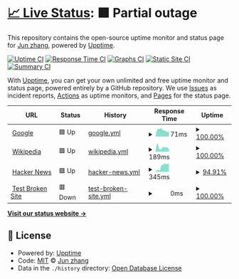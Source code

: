 # [📈 Live Status](https://ppkdch54.github.io/monitor): <!--live status--> **🟧 Partial outage**

This repository contains the open-source uptime monitor and status page for [Jun zhang](https://ppkdch54.github.io/monitor), powered by [Upptime](https://github.com/upptime/upptime).

[![Uptime CI](https://github.com/ppkdch54/monitor/workflows/Uptime%20CI/badge.svg)](https://github.com/ppkdch54/monitor/actions?query=workflow%3A%22Uptime+CI%22)
[![Response Time CI](https://github.com/ppkdch54/monitor/workflows/Response%20Time%20CI/badge.svg)](https://github.com/ppkdch54/monitor/actions?query=workflow%3A%22Response+Time+CI%22)
[![Graphs CI](https://github.com/ppkdch54/monitor/workflows/Graphs%20CI/badge.svg)](https://github.com/ppkdch54/monitor/actions?query=workflow%3A%22Graphs+CI%22)
[![Static Site CI](https://github.com/ppkdch54/monitor/workflows/Static%20Site%20CI/badge.svg)](https://github.com/ppkdch54/monitor/actions?query=workflow%3A%22Static+Site+CI%22)
[![Summary CI](https://github.com/ppkdch54/monitor/workflows/Summary%20CI/badge.svg)](https://github.com/ppkdch54/monitor/actions?query=workflow%3A%22Summary+CI%22)

With [Upptime](https://upptime.js.org), you can get your own unlimited and free uptime monitor and status page, powered entirely by a GitHub repository. We use [Issues](https://github.com/ppkdch54/monitor/issues) as incident reports, [Actions](https://github.com/ppkdch54/monitor/actions) as uptime monitors, and [Pages](https://ppkdch54.github.io/monitor) for the status page.

<!--start: status pages-->
<!-- This summary is generated by Upptime (https://github.com/upptime/upptime) -->
<!-- Do not edit this manually, your changes will be overwritten -->
<!-- prettier-ignore -->
| URL | Status | History | Response Time | Uptime |
| --- | ------ | ------- | ------------- | ------ |
| <img alt="" src="https://favicons.githubusercontent.com/www.google.com" height="13"> [Google](https://www.google.com) | 🟩 Up | [google.yml](https://github.com/ppkdch54/monitor/commits/HEAD/history/google.yml) | <details><summary><img alt="Response time graph" src="./graphs/google/response-time-week.png" height="20"> 71ms</summary><br><a href="https://ppkdch54.github.io/monitor/history/google"><img alt="Response time 77" src="https://img.shields.io/endpoint?url=https%3A%2F%2Fraw.githubusercontent.com%2Fppkdch54%2Fmonitor%2FHEAD%2Fapi%2Fgoogle%2Fresponse-time.json"></a><br><a href="https://ppkdch54.github.io/monitor/history/google"><img alt="24-hour response time 76" src="https://img.shields.io/endpoint?url=https%3A%2F%2Fraw.githubusercontent.com%2Fppkdch54%2Fmonitor%2FHEAD%2Fapi%2Fgoogle%2Fresponse-time-day.json"></a><br><a href="https://ppkdch54.github.io/monitor/history/google"><img alt="7-day response time 71" src="https://img.shields.io/endpoint?url=https%3A%2F%2Fraw.githubusercontent.com%2Fppkdch54%2Fmonitor%2FHEAD%2Fapi%2Fgoogle%2Fresponse-time-week.json"></a><br><a href="https://ppkdch54.github.io/monitor/history/google"><img alt="30-day response time 77" src="https://img.shields.io/endpoint?url=https%3A%2F%2Fraw.githubusercontent.com%2Fppkdch54%2Fmonitor%2FHEAD%2Fapi%2Fgoogle%2Fresponse-time-month.json"></a><br><a href="https://ppkdch54.github.io/monitor/history/google"><img alt="1-year response time 77" src="https://img.shields.io/endpoint?url=https%3A%2F%2Fraw.githubusercontent.com%2Fppkdch54%2Fmonitor%2FHEAD%2Fapi%2Fgoogle%2Fresponse-time-year.json"></a></details> | <details><summary><a href="https://ppkdch54.github.io/monitor/history/google">100.00%</a></summary><a href="https://ppkdch54.github.io/monitor/history/google"><img alt="All-time uptime 100.00%" src="https://img.shields.io/endpoint?url=https%3A%2F%2Fraw.githubusercontent.com%2Fppkdch54%2Fmonitor%2FHEAD%2Fapi%2Fgoogle%2Fuptime.json"></a><br><a href="https://ppkdch54.github.io/monitor/history/google"><img alt="24-hour uptime 100.00%" src="https://img.shields.io/endpoint?url=https%3A%2F%2Fraw.githubusercontent.com%2Fppkdch54%2Fmonitor%2FHEAD%2Fapi%2Fgoogle%2Fuptime-day.json"></a><br><a href="https://ppkdch54.github.io/monitor/history/google"><img alt="7-day uptime 100.00%" src="https://img.shields.io/endpoint?url=https%3A%2F%2Fraw.githubusercontent.com%2Fppkdch54%2Fmonitor%2FHEAD%2Fapi%2Fgoogle%2Fuptime-week.json"></a><br><a href="https://ppkdch54.github.io/monitor/history/google"><img alt="30-day uptime 100.00%" src="https://img.shields.io/endpoint?url=https%3A%2F%2Fraw.githubusercontent.com%2Fppkdch54%2Fmonitor%2FHEAD%2Fapi%2Fgoogle%2Fuptime-month.json"></a><br><a href="https://ppkdch54.github.io/monitor/history/google"><img alt="1-year uptime 100.00%" src="https://img.shields.io/endpoint?url=https%3A%2F%2Fraw.githubusercontent.com%2Fppkdch54%2Fmonitor%2FHEAD%2Fapi%2Fgoogle%2Fuptime-year.json"></a></details>
| <img alt="" src="https://favicons.githubusercontent.com/en.wikipedia.org" height="13"> [Wikipedia](https://en.wikipedia.org) | 🟩 Up | [wikipedia.yml](https://github.com/ppkdch54/monitor/commits/HEAD/history/wikipedia.yml) | <details><summary><img alt="Response time graph" src="./graphs/wikipedia/response-time-week.png" height="20"> 189ms</summary><br><a href="https://ppkdch54.github.io/monitor/history/wikipedia"><img alt="Response time 199" src="https://img.shields.io/endpoint?url=https%3A%2F%2Fraw.githubusercontent.com%2Fppkdch54%2Fmonitor%2FHEAD%2Fapi%2Fwikipedia%2Fresponse-time.json"></a><br><a href="https://ppkdch54.github.io/monitor/history/wikipedia"><img alt="24-hour response time 303" src="https://img.shields.io/endpoint?url=https%3A%2F%2Fraw.githubusercontent.com%2Fppkdch54%2Fmonitor%2FHEAD%2Fapi%2Fwikipedia%2Fresponse-time-day.json"></a><br><a href="https://ppkdch54.github.io/monitor/history/wikipedia"><img alt="7-day response time 189" src="https://img.shields.io/endpoint?url=https%3A%2F%2Fraw.githubusercontent.com%2Fppkdch54%2Fmonitor%2FHEAD%2Fapi%2Fwikipedia%2Fresponse-time-week.json"></a><br><a href="https://ppkdch54.github.io/monitor/history/wikipedia"><img alt="30-day response time 199" src="https://img.shields.io/endpoint?url=https%3A%2F%2Fraw.githubusercontent.com%2Fppkdch54%2Fmonitor%2FHEAD%2Fapi%2Fwikipedia%2Fresponse-time-month.json"></a><br><a href="https://ppkdch54.github.io/monitor/history/wikipedia"><img alt="1-year response time 199" src="https://img.shields.io/endpoint?url=https%3A%2F%2Fraw.githubusercontent.com%2Fppkdch54%2Fmonitor%2FHEAD%2Fapi%2Fwikipedia%2Fresponse-time-year.json"></a></details> | <details><summary><a href="https://ppkdch54.github.io/monitor/history/wikipedia">100.00%</a></summary><a href="https://ppkdch54.github.io/monitor/history/wikipedia"><img alt="All-time uptime 100.00%" src="https://img.shields.io/endpoint?url=https%3A%2F%2Fraw.githubusercontent.com%2Fppkdch54%2Fmonitor%2FHEAD%2Fapi%2Fwikipedia%2Fuptime.json"></a><br><a href="https://ppkdch54.github.io/monitor/history/wikipedia"><img alt="24-hour uptime 100.00%" src="https://img.shields.io/endpoint?url=https%3A%2F%2Fraw.githubusercontent.com%2Fppkdch54%2Fmonitor%2FHEAD%2Fapi%2Fwikipedia%2Fuptime-day.json"></a><br><a href="https://ppkdch54.github.io/monitor/history/wikipedia"><img alt="7-day uptime 100.00%" src="https://img.shields.io/endpoint?url=https%3A%2F%2Fraw.githubusercontent.com%2Fppkdch54%2Fmonitor%2FHEAD%2Fapi%2Fwikipedia%2Fuptime-week.json"></a><br><a href="https://ppkdch54.github.io/monitor/history/wikipedia"><img alt="30-day uptime 100.00%" src="https://img.shields.io/endpoint?url=https%3A%2F%2Fraw.githubusercontent.com%2Fppkdch54%2Fmonitor%2FHEAD%2Fapi%2Fwikipedia%2Fuptime-month.json"></a><br><a href="https://ppkdch54.github.io/monitor/history/wikipedia"><img alt="1-year uptime 100.00%" src="https://img.shields.io/endpoint?url=https%3A%2F%2Fraw.githubusercontent.com%2Fppkdch54%2Fmonitor%2FHEAD%2Fapi%2Fwikipedia%2Fuptime-year.json"></a></details>
| <img alt="" src="https://favicons.githubusercontent.com/news.ycombinator.com" height="13"> [Hacker News](https://news.ycombinator.com) | 🟩 Up | [hacker-news.yml](https://github.com/ppkdch54/monitor/commits/HEAD/history/hacker-news.yml) | <details><summary><img alt="Response time graph" src="./graphs/hacker-news/response-time-week.png" height="20"> 345ms</summary><br><a href="https://ppkdch54.github.io/monitor/history/hacker-news"><img alt="Response time 276" src="https://img.shields.io/endpoint?url=https%3A%2F%2Fraw.githubusercontent.com%2Fppkdch54%2Fmonitor%2FHEAD%2Fapi%2Fhacker-news%2Fresponse-time.json"></a><br><a href="https://ppkdch54.github.io/monitor/history/hacker-news"><img alt="24-hour response time 428" src="https://img.shields.io/endpoint?url=https%3A%2F%2Fraw.githubusercontent.com%2Fppkdch54%2Fmonitor%2FHEAD%2Fapi%2Fhacker-news%2Fresponse-time-day.json"></a><br><a href="https://ppkdch54.github.io/monitor/history/hacker-news"><img alt="7-day response time 345" src="https://img.shields.io/endpoint?url=https%3A%2F%2Fraw.githubusercontent.com%2Fppkdch54%2Fmonitor%2FHEAD%2Fapi%2Fhacker-news%2Fresponse-time-week.json"></a><br><a href="https://ppkdch54.github.io/monitor/history/hacker-news"><img alt="30-day response time 276" src="https://img.shields.io/endpoint?url=https%3A%2F%2Fraw.githubusercontent.com%2Fppkdch54%2Fmonitor%2FHEAD%2Fapi%2Fhacker-news%2Fresponse-time-month.json"></a><br><a href="https://ppkdch54.github.io/monitor/history/hacker-news"><img alt="1-year response time 276" src="https://img.shields.io/endpoint?url=https%3A%2F%2Fraw.githubusercontent.com%2Fppkdch54%2Fmonitor%2FHEAD%2Fapi%2Fhacker-news%2Fresponse-time-year.json"></a></details> | <details><summary><a href="https://ppkdch54.github.io/monitor/history/hacker-news">94.91%</a></summary><a href="https://ppkdch54.github.io/monitor/history/hacker-news"><img alt="All-time uptime 99.95%" src="https://img.shields.io/endpoint?url=https%3A%2F%2Fraw.githubusercontent.com%2Fppkdch54%2Fmonitor%2FHEAD%2Fapi%2Fhacker-news%2Fuptime.json"></a><br><a href="https://ppkdch54.github.io/monitor/history/hacker-news"><img alt="24-hour uptime 100.00%" src="https://img.shields.io/endpoint?url=https%3A%2F%2Fraw.githubusercontent.com%2Fppkdch54%2Fmonitor%2FHEAD%2Fapi%2Fhacker-news%2Fuptime-day.json"></a><br><a href="https://ppkdch54.github.io/monitor/history/hacker-news"><img alt="7-day uptime 94.91%" src="https://img.shields.io/endpoint?url=https%3A%2F%2Fraw.githubusercontent.com%2Fppkdch54%2Fmonitor%2FHEAD%2Fapi%2Fhacker-news%2Fuptime-week.json"></a><br><a href="https://ppkdch54.github.io/monitor/history/hacker-news"><img alt="30-day uptime 98.83%" src="https://img.shields.io/endpoint?url=https%3A%2F%2Fraw.githubusercontent.com%2Fppkdch54%2Fmonitor%2FHEAD%2Fapi%2Fhacker-news%2Fuptime-month.json"></a><br><a href="https://ppkdch54.github.io/monitor/history/hacker-news"><img alt="1-year uptime 99.90%" src="https://img.shields.io/endpoint?url=https%3A%2F%2Fraw.githubusercontent.com%2Fppkdch54%2Fmonitor%2FHEAD%2Fapi%2Fhacker-news%2Fuptime-year.json"></a></details>
| <img alt="" src="https://favicons.githubusercontent.com/thissitedoesnotexist.koj.co" height="13"> [Test Broken Site](https://thissitedoesnotexist.koj.co) | 🟥 Down | [test-broken-site.yml](https://github.com/ppkdch54/monitor/commits/HEAD/history/test-broken-site.yml) | <details><summary><img alt="Response time graph" src="./graphs/test-broken-site/response-time-week.png" height="20"> 0ms</summary><br><a href="https://ppkdch54.github.io/monitor/history/test-broken-site"><img alt="Response time 0" src="https://img.shields.io/endpoint?url=https%3A%2F%2Fraw.githubusercontent.com%2Fppkdch54%2Fmonitor%2FHEAD%2Fapi%2Ftest-broken-site%2Fresponse-time.json"></a><br><a href="https://ppkdch54.github.io/monitor/history/test-broken-site"><img alt="24-hour response time 0" src="https://img.shields.io/endpoint?url=https%3A%2F%2Fraw.githubusercontent.com%2Fppkdch54%2Fmonitor%2FHEAD%2Fapi%2Ftest-broken-site%2Fresponse-time-day.json"></a><br><a href="https://ppkdch54.github.io/monitor/history/test-broken-site"><img alt="7-day response time 0" src="https://img.shields.io/endpoint?url=https%3A%2F%2Fraw.githubusercontent.com%2Fppkdch54%2Fmonitor%2FHEAD%2Fapi%2Ftest-broken-site%2Fresponse-time-week.json"></a><br><a href="https://ppkdch54.github.io/monitor/history/test-broken-site"><img alt="30-day response time 0" src="https://img.shields.io/endpoint?url=https%3A%2F%2Fraw.githubusercontent.com%2Fppkdch54%2Fmonitor%2FHEAD%2Fapi%2Ftest-broken-site%2Fresponse-time-month.json"></a><br><a href="https://ppkdch54.github.io/monitor/history/test-broken-site"><img alt="1-year response time 0" src="https://img.shields.io/endpoint?url=https%3A%2F%2Fraw.githubusercontent.com%2Fppkdch54%2Fmonitor%2FHEAD%2Fapi%2Ftest-broken-site%2Fresponse-time-year.json"></a></details> | <details><summary><a href="https://ppkdch54.github.io/monitor/history/test-broken-site">100.00%</a></summary><a href="https://ppkdch54.github.io/monitor/history/test-broken-site"><img alt="All-time uptime 100.00%" src="https://img.shields.io/endpoint?url=https%3A%2F%2Fraw.githubusercontent.com%2Fppkdch54%2Fmonitor%2FHEAD%2Fapi%2Ftest-broken-site%2Fuptime.json"></a><br><a href="https://ppkdch54.github.io/monitor/history/test-broken-site"><img alt="24-hour uptime 100.00%" src="https://img.shields.io/endpoint?url=https%3A%2F%2Fraw.githubusercontent.com%2Fppkdch54%2Fmonitor%2FHEAD%2Fapi%2Ftest-broken-site%2Fuptime-day.json"></a><br><a href="https://ppkdch54.github.io/monitor/history/test-broken-site"><img alt="7-day uptime 100.00%" src="https://img.shields.io/endpoint?url=https%3A%2F%2Fraw.githubusercontent.com%2Fppkdch54%2Fmonitor%2FHEAD%2Fapi%2Ftest-broken-site%2Fuptime-week.json"></a><br><a href="https://ppkdch54.github.io/monitor/history/test-broken-site"><img alt="30-day uptime 100.00%" src="https://img.shields.io/endpoint?url=https%3A%2F%2Fraw.githubusercontent.com%2Fppkdch54%2Fmonitor%2FHEAD%2Fapi%2Ftest-broken-site%2Fuptime-month.json"></a><br><a href="https://ppkdch54.github.io/monitor/history/test-broken-site"><img alt="1-year uptime 100.00%" src="https://img.shields.io/endpoint?url=https%3A%2F%2Fraw.githubusercontent.com%2Fppkdch54%2Fmonitor%2FHEAD%2Fapi%2Ftest-broken-site%2Fuptime-year.json"></a></details>

<!--end: status pages-->

[**Visit our status website →**](https://ppkdch54.github.io/monitor)

## 📄 License

- Powered by: [Upptime](https://github.com/upptime/upptime)
- Code: [MIT](./LICENSE) © [Jun zhang](https://ppkdch54.github.io/monitor)
- Data in the `./history` directory: [Open Database License](https://opendatacommons.org/licenses/odbl/1-0/)
